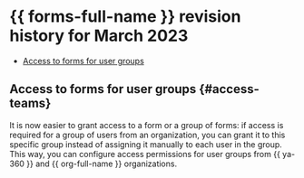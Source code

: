# {{ forms-full-name }} revision history for March 2023

* [Access to forms for user groups](#access-teams)

## Access to forms for user groups {#access-teams}

It is now easier to grant access to a form or a group of forms: if access is required for a group of users from an organization, you can grant it to this specific group instead of assigning it manually to each user in the group. This way, you can configure access permissions for user groups from {{ ya-360 }} and {{ org-full-name }} organizations.
